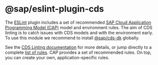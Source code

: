 # @sap/eslint-plugin-cds


The [ESLint](https://eslint.org) plugin includes a set of recommended [SAP Cloud Application Programming Model (CAP)](https://cap.cloud.sap) model and environment rules.	The aim of CDS linting is to catch issues with CDS models and with the environment early. To use this module we recommend to install [@sap/cds-dk](https://www.npmjs.com/package/@sap/cds-dk) globally.

See the [CDS Linting documentation](https://cap.cloud.sap/docs/get-started/tools/#cds-lint) for more details, or jump directly to a complete [list of rules](https://cap.cloud.sap/docs/get-started/tools/#cds-lint-rules). CAP provides a set of recommended rules. On top, you can create your own, application-specific rules.
